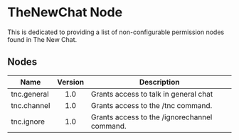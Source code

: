 # TheNewChat Node
This is dedicated to providing a list of non-configurable permission nodes found in The New Chat.

## Nodes

| Name        | Version | Description                                   |
|-------------|:-------:|-----------------------------------------------|
| tnc.general | 1.0     | Grants access to talk in general chat         |
| tnc.channel | 1.0     | Grants access to the /tnc command.            |
| tnc.ignore  | 1.0     | Grants access to the /ignorechannel command.  |